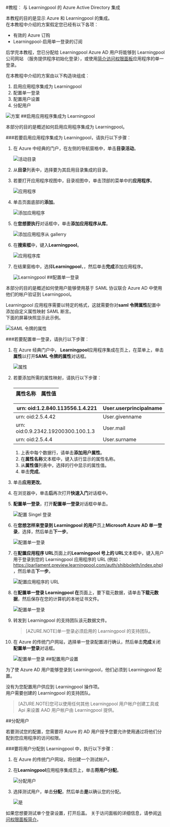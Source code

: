 <properties 
    pageTitle="教程︰ Azure Active Directory 集成与 Learningpool |Microsoft Azure" 
    description="了解如何使用 Learningpool Azure Active Directory 以启用单一登录、 自动化资源调配，以及更多 ！" 
    services="active-directory" 
    authors="jeevansd"  
    documentationCenter="na" 
    manager="femila"/>
<tags 
    ms.service="active-directory" 
    ms.devlang="na" 
    ms.topic="article" 
    ms.tgt_pltfrm="na" 
    ms.workload="identity" 
    ms.date="09/29/2016" 
    ms.author="jeedes" />

#<a name="tutorial-azure-active-directory-integration-with-learningpool"></a>教程︰ 与 Learningpool 的 Azure Active Directory 集成
  
本教程的目的是显示 Azure 和 Learningpool 的集成。  
在本教程中介绍的方案假定您已经有以下各项︰

-   有效的 Azure 订购
-   Learningpool-启用单一登录的订阅
  
后学完本教程，您已分配给 Learningpool Azure AD 用户将能够到 Learningpool 公司网站 （服务提供程序初始化登录），或使用[简介访问权限面板](active-directory-saas-access-panel-introduction.md)应用程序的单一登录。
  
在本教程中介绍的方案由以下构造块组成︰

1.  启用应用程序集成为 Learningpool
2.  配置单一登录
3.  配置用户设置
4.  分配用户

![方案](./media/active-directory-saas-learningpool-tutorial/IC791166.png "方案")
##<a name="enabling-the-application-integration-for-learningpool"></a>启用应用程序集成为 Learningpool
  
本部分的目的是概述如何启用应用程序集成为 Learningpool。

###<a name="to-enable-the-application-integration-for-learningpool-perform-the-following-steps"></a>若要启用应用程序集成为 Learningpool，请执行以下步骤︰

1.  在 Azure 中经典的门户，在左侧的导航窗格中，单击**目录活动**。

    ![活动目录](./media/active-directory-saas-learningpool-tutorial/IC700993.png "活动目录")

2.  从**目录**列表中，选择要为其启用目录集成的目录。

3.  若要打开应用程序视图中，目录视图中，单击顶部的菜单中的**应用程序**。

    ![应用程序](./media/active-directory-saas-learningpool-tutorial/IC700994.png "应用程序")

4.  单击页面底部的**添加**。

    ![添加应用程序](./media/active-directory-saas-learningpool-tutorial/IC749321.png "添加应用程序")

5.  在**您想要执行**对话框中，单击**添加应用程序从库**。

    ![添加应用程序从 gallerry](./media/active-directory-saas-learningpool-tutorial/IC749322.png "添加应用程序从 gallerry")

6.  在**搜索框**中，键入**Learningpool**。

    ![应用程序库](./media/active-directory-saas-learningpool-tutorial/IC795073.png "应用程序库")

7.  在结果窗格中，选择**Learningpool**，，然后单击**完成**添加应用程序。

    ![Learningpool](./media/active-directory-saas-learningpool-tutorial/IC809577.png "Learningpool")
##<a name="configuring-single-sign-on"></a>配置单一登录
  
本部分的目的是概述如何使用户能够使用基于 SAML 协议联合 Azure AD 中使用他们的帐户验证到 Learningpool。
  
Learningpool 应用程序需要以特定的格式，这就需要你对**saml 令牌属性**配置中添加自定义属性映射 SAML 断言。  
下面的屏幕快照显示此示例。

![SAML 令牌的属性](./media/active-directory-saas-learningpool-tutorial/IC795074.png "SAML 令牌的属性")

###<a name="to-configure-single-sign-on-perform-the-following-steps"></a>若要配置单一登录，请执行以下步骤︰

1.  在 Azure 经典门户中， **Learningpool**应用程序集成在页上，在菜单上，单击**属性**以打开**SAML 令牌的属性**对话框。

    ![属性](./media/active-directory-saas-learningpool-tutorial/IC795075.png "属性")

2.  若要添加所需的属性映射，请执行以下步骤︰

    ###  

  	|属性名称                |属性值            |
  	|------------------------------|---------------------------|

     urn: oid:1.2.840.113556.1.4.221 | User.userprincipalname
  	|-------------------------------|--------------------------|  
     urn: oid:2.5.4.42|User.givenname   
  	|urn: oid:0.9.2342.19200300.100.1.3|User.mail
  	|urn: oid:2.5.4.4|User.surname

    1.  上表中每个数据行，请单击**添加用户属性**。
    2.  在**属性名称**文本框中，键入该行显示的属性名称。
    3.  从**属性值**列表中，选择的行中显示的属性值。
    4.  单击**完成**。

3.  单击**应用更改**。

4.  在浏览器中，单击**后**再次打开**快速入门**对话框中。

5.  **配置单一登录**，打开**配置单一登录**对话框中单击。

    ![配置 Singel 登录](./media/active-directory-saas-learningpool-tutorial/IC795076.png "配置 Singel 登录")

6.  在**您想怎样来登录到 Learningpool 的用户**页上**Microsoft Azure AD 单一登录**，选择，然后单击**下一步**。

    ![配置单一登录](./media/active-directory-saas-learningpool-tutorial/IC795077.png "配置单一登录")

7.  在**配置应用程序 URL**页面上的**Learningpool 号上的 URL**文本框中，键入用户用于登录到您的 Learningpool 应用程序的 URL (例如︰ https://parliament.preview.learningpool.com/auth/shibboleth/index.php)，然后单击**下一步**。

    ![配置应用程序的 URL](./media/active-directory-saas-learningpool-tutorial/IC795078.png "配置应用程序的 URL")

8.  在**配置单一登录 Learningpool 在**页面上，要下载元数据，请单击**下载元数据**，然后保存在您的计算机的本地证书文件。

    ![配置单一登录](./media/active-directory-saas-learningpool-tutorial/IC795079.png "配置单一登录")

9.  转发到 Learningpool 的支持团队该元数据文件。

    >[AZURE.NOTE]单一登录必须启用的 Learningpool 的支持团队。

10. 在 Azure 的传统门户网站，选择单一登录配置进行确认，然后单击**完成**关闭**配置单一登录**对话框。

    ![配置单一登录](./media/active-directory-saas-learningpool-tutorial/IC795080.png "配置单一登录")
##<a name="configuring-user-provisioning"></a>配置用户设置
  
为了使 Azure AD 用户能够登录到 Learningpool，他们必须到 Learningpool 配置。
  
没有为您配置用户供应到 Learningpool 操作项。  
用户需要创建的 Learningpool 的支持团队。

>[AZURE.NOTE]您可以使用任何其他 Learningpool 用户帐户创建工具或 Api 来设置 AAD 用户帐户由 Learningpool 提供。

##<a name="assigning-users"></a>分配用户
  
若要测试您的配置，您需要将 Azure 的 AD 用户授予您要允许使用通过将他们分配到您应用程序的访问权限。

###<a name="to-assign-users-to-learningpool-perform-the-following-steps"></a>要将用户分配到 Learningpool 中，执行以下步骤︰

1.  在 Azure 的传统门户网站，将创建一个测试帐户。

2.  在**Learningpool**应用程序集成页上，单击**将用户分配**。

    ![分配用户](./media/active-directory-saas-learningpool-tutorial/IC795081.png "分配用户")

3.  选择测试用户，单击**分配**，然后单击**是**以确认您的分配。

    ![是](./media/active-directory-saas-learningpool-tutorial/IC767830.png "是")
  
如果您想要测试单个登录设置，打开后盖。 关于访问面板的详细信息，请参阅[访问权限面板简介](active-directory-saas-access-panel-introduction.md)。